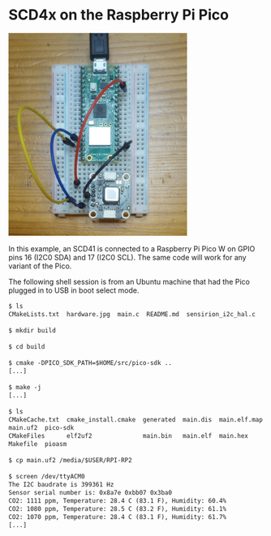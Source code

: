 SCD4x on the Raspberry Pi Pico
==============================
<img alt="Pico W with an SCD41 connected" src="hardware.jpg" height="400"/>

In this example, an SCD41 is connected to a Raspberry Pi Pico W on GPIO pins 16
(I2C0 SDA) and 17 (I2C0 SCL). The same code will work for any variant of the
Pico.

The following shell session is from an Ubuntu machine that had the Pico plugged
in to USB in boot select mode.

```console
$ ls
CMakeLists.txt  hardware.jpg  main.c  README.md  sensirion_i2c_hal.c

$ mkdir build

$ cd build

$ cmake -DPICO_SDK_PATH=$HOME/src/pico-sdk ..
[...]

$ make -j
[...]

$ ls
CMakeCache.txt  cmake_install.cmake  generated  main.dis  main.elf.map  main.uf2  pico-sdk
CMakeFiles      elf2uf2              main.bin   main.elf  main.hex      Makefile  pioasm

$ cp main.uf2 /media/$USER/RPI-RP2

$ screen /dev/ttyACM0
The I2C baudrate is 399361 Hz
Sensor serial number is: 0x8a7e 0xbb07 0x3ba0
CO2: 1111 ppm, Temperature: 28.4 C (83.1 F), Humidity: 60.4%
CO2: 1080 ppm, Temperature: 28.5 C (83.2 F), Humidity: 61.1%
CO2: 1070 ppm, Temperature: 28.4 C (83.1 F), Humidity: 61.7%
[...]
```
